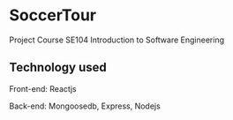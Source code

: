# SoccerTour
 Project Course SE104 Introduction to Software Engineering
## Technology used
 Front-end: Reactjs
 
 Back-end: Mongoosedb, Express, Nodejs 
